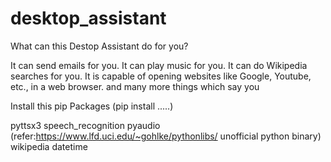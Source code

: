 # desktop_assistant

What can this Destop Assistant do for you?

It can send emails for you.
It can play music for you.
It can do Wikipedia searches for you.
It is capable of opening websites like Google, Youtube, etc., in a web browser.
and many more things which say you

Install this pip Packages (pip install .....)

pyttsx3
speech_recognition
pyaudio (refer:https://www.lfd.uci.edu/~gohlke/pythonlibs/  unofficial python binary)
wikipedia
datetime
